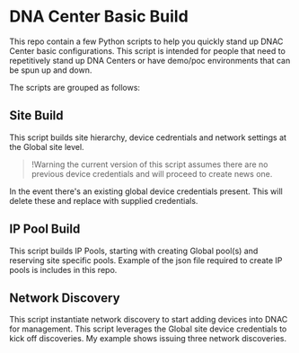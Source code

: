 # DNA Center Basic Build
This repo contain a few Python scripts to help you quickly stand up DNAC Center basic configurations.
This script is intended for people that need to repetitively stand up DNA Centers or have demo/poc environments that can be spun up and down.

The scripts are grouped as follows:

## Site Build
This script builds site hierarchy, device cedrentials and network settings at the Global site level.

> !Warning the current version of this script assumes there are no previous device credentials and will proceed to create news one.
>
In the event there's an existing global device credentials present. This will delete these and replace with supplied credentials.

## IP Pool Build
This script builds IP Pools, starting with creating Global pool(s) and reserving site specific pools. Example of the json file required to create IP pools is includes in this repo.

## Network Discovery
This script instantiate network discovery to start adding devices into DNAC for management. This script leverages the Global site device credentials to kick off discoveries. My example shows issuing three network discoveries.


